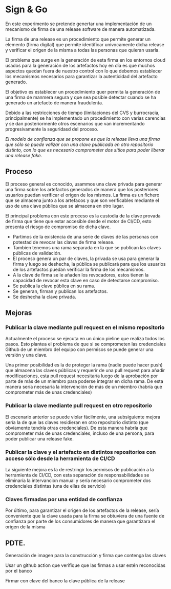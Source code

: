 # Sign & Go

En este experimento se pretende genertar una implementación de un mecanismo de firma de una release software de manera automatizada.

La firma de una release es un procedimiento que permite generar un elemento (firma digital) que permite identificar unívocamente dicha release y verificar el origen de la misma a todas las personas que quieran usarla.

El problema que surge en la generación de esta firma en los entornos cloud usados para la generación de los artefactos hoy en día es que muchos aspectos quedan fuera de nuestro control con lo que debemos establecer los mecanismos necesarios para garantizar la autenticidad del artefacto generado.

El objetivo es establecer un procedimiento quer permita la generación de una firma de manmera segura y que sea posible detectar cuando se ha generado un artefacto de manera fraudulenta.

Debido a las restricciones de tiempo (limitaciones del CVS y burrocracia, principalmente) se ha implementado un procedimiento con varias carencias y se dan posteriormente otros escenarios que van incrementando progresivamente la seguridasd del proceso.

*El modelo de confianza que se propone es que la release lleva una firma que sólo se puede valizar con una clave publicada en otro repositorio distinto, con lo que es necesario comprometer dos sitios para poder liberar una release fake.*

## Proceso

El proceso general es conocido, usammos una clave privada para generar una firma sobre los artefactos generados de manera que los posteriores usuarios puedan verificar el origen de los mismos. La firma es un fichero que se almacena junto a los artefacos y que son verificables mediante el uso de una clave pública que se almacena en otro lugar.

El principal problema con este proceso es la custodia de la clave provada de firma que tiene que estar accesible desde el motor de CI/CD, esto presenta el riesgo de compromiso de dicha clave.

- Partimos de la existencia de una serie de claves de las personas con potestad de revocar las claves de firma release.
- Tambien tenemos una rama separada en la que se publican las claves públicas de validación.
- El proceso genera un par de claves, la privada se usa para generar la firma y luego se deshecha, la pública se publicará para que los usuarios de los artefactos puedan verificar la firma de los mecanismos.
- A la clave de firma se le añaden los revocadores, estos tienen la capacidad de revocar esta clave en caso de detectarse compromiso.
- Se publica la clave pública en su rama.
- Se generan, firman y publican los artefactos.
- Se deshecha la clave privada.


## Mejoras

### Publicar la clave mediante pull request en el mismo repositorio

Actualmente el proceso se ejecuta en un único pieline que realiza todos los pasos. Esto plantea el problema de que si se comprometen las credenciales Github de un miembro del equipo con permisos se puede generar una versión y una clave.

Una primer posibilidad es la de proteger la rama (nadie puede hacer push) que almacena las claves públicas y requerir de una pull request para añadir modificaciones, esta pull request necesitaría luego de la aprobación por parte de más de un miembro para poderse integrar en dicha rama. De esta manera sería necesaria la intervención de más de un miembro (habría que comprometer más de unas credenciales)

### Publicar la clave mediante pull request en otro repositorio

El escenario anterior se puede violar fácilmente, una subsiguiente mejora sería la de que las claves residieran en otro repositorio distinto (que obviamente tendría otras credenciales). De esta manera habría que comprometer más de unas credenciales, incluso de una persona, para poder publicar una release fake.

### Publicar la clave y el artefacto en distintos repositorios con acceso sólo desde la herramienta de CI/CD

La siguiente mejora es la de restringir los permisos de publicación a la herramienta de CI/CD, con esta separación de responsabilidades se eliminaría la intervancion manual y sería necesario comprometer dos credenciales distintas (una de ellas de servicio)

### Claves firmadas por una entidad de confianza

Por último, para garantizar el origen de los artefactos de la release, sería conveniente que la clave usada para la firma se obtuviera de una fuente de confianza por parte de los consumidores de manera que garantizara el origen de la misma

## PDTE.

Generación de imagen para la construcción y firma que contenga las claves

Usar un github action que verifique que las firmas a usar estén reconocidas por el banco

Firmar con clave del banco la clave pública de la release
